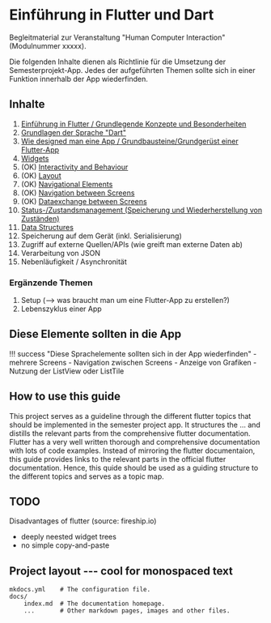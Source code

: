 # Einführung in Flutter und Dart

Begleitmaterial zur Veranstaltung "Human Computer Interaction" (Modulnummer xxxxx).

Die folgenden Inhalte dienen als Richtlinie für die Umsetzung der Semesterprojekt-App. Jedes der aufgeführten Themen sollte sich in einer Funktion innerhalb der App wiederfinden. 

## Inhalte

1. [Einführung in Flutter / Grundlegende Konzepte und Besonderheiten](./themen/flutter_introduction.md)
2. [Grundlagen der Sprache "Dart"](./themen/dart.md)
3. [Wie designed man eine App / Grundbausteine/Grundgerüst einer Flutter-App](./themen/designing_an_app.md)
4. [Widgets](./themen/widgets.md)
5. (OK) [Interactivity and Behaviour](./themen/behaviour.md)
6. (OK) [Layout](./themen/layout.md)
7. (OK) [Navigational Elements](./themen/navigation.md)
8. (OK) [Navigation between Screens](./themen/screen_navigation.md)
9. (OK) [Dataexchange between Screens](./themen/data_exchange.md)
10. [Status-/Zustandsmanagement (Speicherung und Wiederherstellung von Zuständen)](./themen/state_management.md)
11. [Data Structures](./themen/data_structures.md) 
12. Speicherung auf dem Gerät (inkl. Serialisierung)
13. Zugriff auf externe Quellen/APIs (wie greift man externe Daten ab)
14. Verarbeitung von JSON
15. Nebenläufigkeit / Asynchronität

<!-- 16. Fortgestrittene Widgets
    1.  RecyclerView
    2.  Gesten
    3.   -->



### Ergänzende Themen

1. Setup (--> was braucht man um eine Flutter-App zu erstellen?)
2. Lebenszyklus einer App


## Diese Elemente sollten in die App

!!! success "Diese Sprachelemente sollten sich in der App wiederfinden"
    - mehrere Screens
    - Navigation zwischen Screens
    - Anzeige von Grafiken
    - Nutzung der ListView oder ListTile




## How to use this guide

This project serves as a guideline through the different flutter topics that should be implemented in the semester project app.
It structures the ... and distills the relevant parts from the comprehensive flutter documentation. Flutter has a very well written thorough and comprehensive documentation with lots of code examples. Instead of mirroring the flutter documentaion, this guide provides links to the relevant parts in the official flutter documentation. Hence, this quide should be used as a guiding structure to the different topics and serves as a topic map.


## TODO

Disadvantages of flutter (source: fireship.io)
- deeply neested widget trees
- no simple copy-and-paste



## Project layout --- cool for monospaced text

    mkdocs.yml    # The configuration file.
    docs/
        index.md  # The documentation homepage.
        ...       # Other markdown pages, images and other files.
